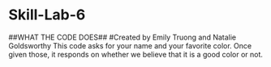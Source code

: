 # Skill-Lab-6
##WHAT THE CODE DOES##
#Created by Emily Truong and Natalie Goldsworthy
This code asks for your name and your favorite color. Once given those, it responds on whether we believe that it is a good color or not.
